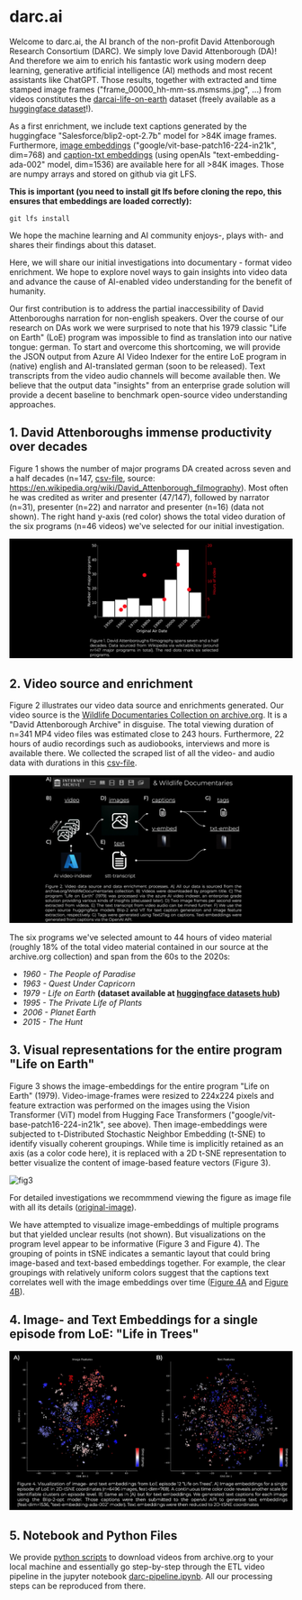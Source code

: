 # darc.ai

Welcome to darc.ai, the AI branch of the non-profit David Attenborough Research Consortium (DARC). We simply love David Attenborough (DA)! And therefore we aim to enrich his fantastic work using modern deep learning, generative artificial intelligence (AI) methods and most recent assistants like ChatGPT. Those results, together with extracted and time stamped image frames ("frame_00000_hh-mm-ss.msmsms.jpg", ...) from videos constitutes the [darcai-life-on-earth](https://huggingface.co/datasets/mikehemberger/darcai-life-on-earth) dataset (freely available as a [huggingface dataset](https://huggingface.co/datasets/mikehemberger/darcai-life-on-earth/viewer/default/train)!).

As a first enrichment, we include text captions generated by the huggingface "Salesforce/blip2-opt-2.7b" model for >84K image frames. Furthermore, [image embeddings](./data/video_image_embeddings_google_vit_base.npy) ("google/vit-base-patch16-224-in21k", dim=768) and [caption-txt embeddings](./data/caption_text_embeddings_openai_ada_002.npy) (using openAIs "text-embedding-ada-002" model, dim=1536) are available here for all >84K images. Those are numpy arrays and stored on github via git LFS.

**This is important (you need to install git lfs before cloning the repo, this ensures that embeddings are loaded correctly):**

```
git lfs install
```

We hope the machine learning and AI community enjoys-, plays with- and shares their findings about this dataset.

Here, we will share our initial investigations into documentary - format video enrichment. We hope to explore novel ways to gain insights into video data and advance the cause of AI-enabled video understanding for the benefit of humanity.

Our first contribution is to address the partial inaccessibility of David Attenboroughs narration for non-english speakers. Over the course of our research on DAs work we were surprised to note that his 1979 classic "Life on Earth" (LoE) program was impossible to find as translation into our native tongue: german. To start and overcome this shortcoming, we will provide the JSON output from Azure AI Video Indexer for the entire LoE program in (native) english and AI-translated german (soon to be released). Text transcripts from the video audio channels will become available then. We believe that the output data "insights" from an enterprise grade solution will provide a decent baseline to benchmark open-source video understanding approaches.

## 1. David Attenboroughs immense productivity over decades

Figure 1 shows the number of major programs DA created across seven and a half decades (n=147, [csv-file](./data/da_filmography_from_wiki.csv), source: https://en.wikipedia.org/wiki/David_Attenborough_filmography). Most often he was credited as writer and presenter (47/147), followed by narrator (n=31), presenter (n=22) and narrator and presenter (n=16) (data not shown). The right hand y-axis (red color) shows the total video duration of the six programs (n=46 videos) we've selected for our initial investigation.

![](./readme-examples/fig1.png)

## 2. Video source and enrichment

Figure 2 illustrates our video data source and enrichments generated. Our video source is the [Wildlife Documentaries Collection on archive.org](https://archive.org/download/WildlifeDocumentaries). It is a "David Attenborough Archive" in disguise. The total viewing duration of n=341 MP4 video files was estimated close to 243 hours. Furthermore, 22 hours of audio recordings such as audiobooks, interviews and more is available there. We collected the scraped list of all the video- and audio data with durations in this [csv-file](./data/darc-iarchive-wldoc-with-vid-durations.csv).

![img](./readme-examples/fig2.png)

The six programs we've selected amount to 44 hours of video material (roughly 18% of the total video material contained in our source at the archive.org collection) and span from the 60s to the 2020s:

- *1960 - The People of Paradise*
- *1963 - Quest Under Capricorn*
- *1979 - Life on Earth* **(dataset available at [huggingface datasets hub](https://huggingface.co/datasets/mikehemberger/darcai-life-on-earth))**
- *1995 - The Private Life of Plants*
- *2006 - Planet Earth*
- *2015 - The Hunt*

## 3. Visual representations for the entire program "Life on Earth"

Figure 3 shows the image-embeddings for the entire program "Life on Earth" (1979). Video-image-frames were resized to 224x224 pixels and feature extraction was performed on the images using the Vision Transformer (ViT) model from Hugging Face Transformers ("google/vit-base-patch16-224-in21k", see above). Then image-embeddings were subjected to t-Distributed Stochastic Neighbor Embedding (t-SNE) to identify visually coherent groupings. While time is implicitly retained as an axis (as a color code here), it is replaced with a 2D t-SNE representation to better visualize the content of image-based feature vectors (Figure 3).

![fig3](https://file+.vscode-resource.vscode-cdn.net/Users/mikehemberger/Documents/vscode/darc-ai/readme-examples/fig3.png)

For detailed investigations we recommmend viewing the figure as image file with all its details ([original-image](./readme-examples/image-embeddings-tsne-time-labeled-ep-12-highlighted_.jpg)).

We have attempted to visualize image-embeddings of multiple programs but that yielded unclear results (not shown). But visualizations on the program level appear to be informative (Figure 3 and Figure 4). The grouping of points in tSNE indicates a semantic layout that could bring image-based and text-based embeddings together. For example, the clear groupings with relatively uniform colors suggest that the captions text correlates well with the image embeddings over time ([Figure 4A](./readme-examples/image-embeddings-tsne-time-color-code_.jpg) and [Figure 4B](./readme-examples/text-embeddings-tsne-time-color-code_.jpg)).

## 4. Image- and Text Embeddings for a single episode from LoE: "Life in Trees"

![fig4](./readme-examples/fig4.png)

## 5. Notebook and Python Files

We provide [python scripts](./scripts/) to download videos from archive.org to your local machine and essentially go step-by-step through the ETL video pipeline in the jupyter notebook [darc-pipeline.ipynb](./darc-pipeline.ipynb). All our processing steps can be reproduced from there.
